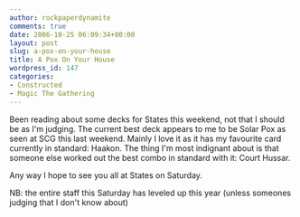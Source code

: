 ```yaml
---
author: rockpaperdynamite
comments: true
date: 2006-10-25 06:09:34+00:00
layout: post
slug: a-pox-on-your-house
title: A Pox On Your House
wordpress_id: 147
categories:
- Constructed
- Magic The Gathering
---
```


Been reading about some decks for States this weekend, not that I should be as I'm judging. The current best deck appears to me to be Solar Pox as seen at SCG this last weekend. Mainly I love it as it has my favourite card currently in standard: Haakon. The thing I'm most indignant about is that someone else worked out the best combo in standard with it: Court Hussar.

Any way I hope to see you all at States on Saturday.

NB: the entire staff this Saturday has leveled up this year (unless someones judging that I don't know about)
